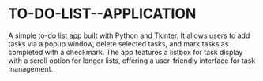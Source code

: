 # TO-DO-LIST--APPLICATION
A simple to-do list app built with Python and Tkinter. It allows users to add tasks via a popup window, delete selected tasks, and mark tasks as completed with a checkmark. The app features a listbox for task display with a scroll option for longer lists, offering a user-friendly interface for task management.
